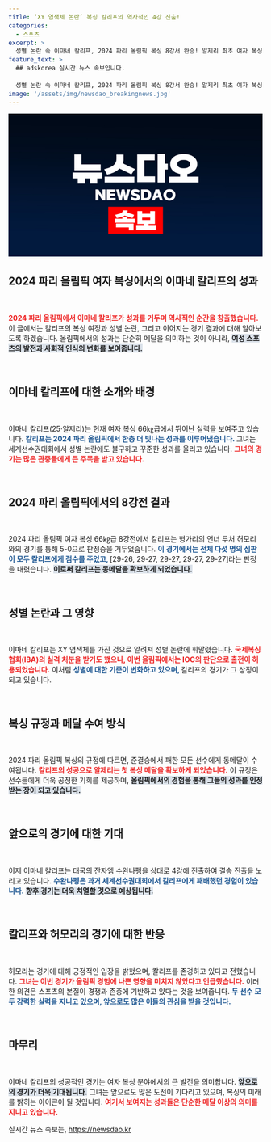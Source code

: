 ```yaml
---
title: ‘XY 염색체 논란’ 복싱 칼리프의 역사적인 4강 진출!
categories:
  - 스포츠
excerpt: >
  성별 논란 속 이마네 칼리프, 2024 파리 올림픽 복싱 8강서 완승! 알제리 최초 여자 복싱 메달 확정, 준결승 진출로 금메달 꿈을 이어간다.
feature_text: >
  ## adskorea 실시간 뉴스 속보입니다.

  성별 논란 속 이마네 칼리프, 2024 파리 올림픽 복싱 8강서 완승! 알제리 최초 여자 복싱 메달 확정, 준결승 진출로 금메달 꿈을 이어간다.
image: '/assets/img/newsdao_breakingnews.jpg'
---
```


<p><img src="/assets/img/newsdao_breakingnews.jpg" alt="adskorea 속보" /></p>

<h2 data-ke-size="size26">2024 파리 올림픽 여자 복싱에서의 이마네 칼리프의 성과</h2>

<p data-ke-size="size16">&nbsp;</p>

<p><strong><span style="color: #ee2323;">2024 파리 올림픽에서 이마네 칼리프가 성과를 거두며 역사적인 순간을 창출했습니다.</span></strong> 이 글에서는 칼리프의 복싱 여정과 성별 논란, 그리고 이어지는 경기 결과에 대해 알아보도록 하겠습니다. 올림픽에서의 성과는 단순히 메달을 의미하는 것이 아니라, <strong><span style="background-color: #21538527;">여성 스포츠의 발전과 사회적 인식의 변화를 보여줍니다.</span></strong> </p>

<p data-ke-size="size16">&nbsp;</p>

<h2 data-ke-size="size26">이마네 칼리프에 대한 소개와 배경</h2>

<p data-ke-size="size16">&nbsp;</p>

<p>이마네 칼리프(25·알제리)는 현재 여자 복싱 66㎏급에서 뛰어난 실력을 보여주고 있습니다. <strong><span style="color: #1a5490;">칼리프는 2024 파리 올림픽에서 한층 더 빛나는 성과를 이루어냈습니다. </span></strong> 그녀는 세계선수권대회에서 성별 논란에도 불구하고 꾸준한 성과를 올리고 있습니다. <strong><span style="color: #ee2323;">그녀의 경기는 많은 관중들에게 큰 주목을 받고 있습니다.</span></strong></p>

<p data-ke-size="size16">&nbsp;</p>

<h2 data-ke-size="size26">2024 파리 올림픽에서의 8강전 결과</h2>

<p data-ke-size="size16">&nbsp;</p>

<p>2024 파리 올림픽 여자 복싱 66㎏급 8강전에서 칼리프는 헝가리의 언너 루처 허모리와의 경기를 통해 5-0으로 판정승을 거두었습니다. <strong><span style="color: #1a5490;">이 경기에서는 전체 다섯 명의 심판이 모두 칼리프에게 점수를 주었고, </span></strong> [29-26, 29-27, 29-27, 29-27, 29-27]라는 판정을 내렸습니다. <strong><span style="background-color: #21538527;">이로써 칼리프는 동메달을 확보하게 되었습니다.</span></strong></p>

<p data-ke-size="size16">&nbsp;</p>

<h2 data-ke-size="size26">성별 논란과 그 영향</h2>

<p data-ke-size="size16">&nbsp;</p>

<p>이마네 칼리프는 XY 염색체를 가진 것으로 알려져 성별 논란에 휘말렸습니다. <strong><span style="color: #ee2323;">국제복싱협회(IBA)의 실격 처분을 받기도 했으나, 이번 올림픽에서는 IOC의 판단으로 출전이 허용되었습니다.</span></strong> 이처럼 <strong><span style="color: #1a5490;">성별에 대한 기준이 변화하고 있으며, </span></strong> 칼리프의 경기가 그 상징이 되고 있습니다.</p>

<p data-ke-size="size16">&nbsp;</p>

<h2 data-ke-size="size26">복싱 규정과 메달 수여 방식</h2>

<p data-ke-size="size16">&nbsp;</p>

<p>2024 파리 올림픽 복싱의 규정에 따르면, 준결승에서 패한 모든 선수에게 동메달이 수여됩니다. <strong><span style="color: #ee2323;">칼리프의 성공으로 알제리는 첫 복싱 메달을 확보하게 되었습니다.</span></strong> 이 규정은 선수들에게 더욱 공정한 기회를 제공하며, <strong><span style="background-color: #21538527;">올림픽에서의 경험을 통해 그들의 성과를 인정받는 장이 되고 있습니다.</span></strong></p>

<p data-ke-size="size16">&nbsp;</p>

<h2 data-ke-size="size26">앞으로의 경기에 대한 기대</h2>

<p data-ke-size="size16">&nbsp;</p>

<p>이제 이마네 칼리프는 태국의 잔자엠 수완나펭을 상대로 4강에 진출하여 결승 진출을 노리고 있습니다. <strong><span style="color: #1a5490;">수완나펭은 과거 세계선수권대회에서 칼리프에게 패배했던 경험이 있습니다.</span></strong> <strong><span style="background-color: #21538527;">향후 경기는 더욱 치열할 것으로 예상됩니다.</span></strong> </p>

<p data-ke-size="size16">&nbsp;</p>

<h2 data-ke-size="size26">칼리프와 허모리의 경기에 대한 반응</h2>

<p data-ke-size="size16">&nbsp;</p>

<p>허모리는 경기에 대해 긍정적인 입장을 밝혔으며, 칼리프를 존경하고 있다고 전했습니다. <strong><span style="color: #ee2323;">그녀는 이번 경기가 올림픽 경험에 나쁜 영향을 미치지 않았다고 언급했습니다.</span></strong> 이러한 의견은 스포츠의 본질이 경쟁과 존중에 기반하고 있다는 것을 보여줍니다. <strong><span style="color: #1a5490;">두 선수 모두 강력한 실력을 지니고 있으며, 앞으로도 많은 이들의 관심을 받을 것입니다.</span></strong></p>

<p data-ke-size="size16">&nbsp;</p>

<h2 data-ke-size="size26">마무리</h2>

<p data-ke-size="size16">&nbsp;</p>

<p>이마네 칼리프의 성공적인 경기는 여자 복싱 분야에서의 큰 발전을 의미합니다. <strong><span style="background-color: #21538527;">앞으로의 경기가 더욱 기대됩니다.</span></strong> 그녀는 앞으로도 많은 도전이 기다리고 있으며, 복싱의 미래를 밝히는 아이콘이 될 것입니다. <strong><span style="color: #ee2323;">여기서 보여지는 성과들은 단순한 메달 이상의 의미를 지니고 있습니다.</span></strong></p>
실시간 뉴스 속보는, <a href="https://newsdao.kr" rel="dofollow">https://newsdao.kr</a>


